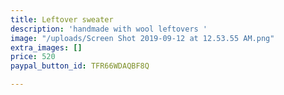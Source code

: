 ```yaml
---
title: Leftover sweater
description: 'handmade with wool leftovers '
image: "/uploads/Screen Shot 2019-09-12 at 12.53.55 AM.png"
extra_images: []
price: 520
paypal_button_id: TFR66WDAQBF8Q

---
```

